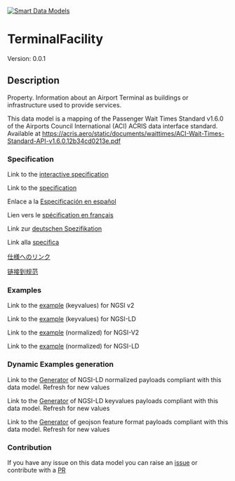 [![Smart Data Models](https://smartdatamodels.org/wp-content/uploads/2022/01/SmartDataModels_logo.png "Logo")](https://smartdatamodels.org)
# TerminalFacility
Version: 0.0.1

## Description 

Property. Information about an Airport Terminal as buildings or infrastructure used to provide services.

This data model is a mapping of the Passenger Wait Times Standard v1.6.0 of the Airports Council International (ACI) ACRIS data interface standard. Available at https://acris.aero/static/documents/waittimes/ACI-Wait-Times-Standard-API-v1.6.0.12b34cd0213e.pdf
### Specification

Link to the [interactive specification](https://swagger.lab.fiware.org/?url=https://smart-data-models.github.io/dataModel.ACRIS/TerminalFacility/swagger.yaml)

Link to the [specification](https://github.com/smart-data-models/dataModel.ACRIS/blob/master/TerminalFacility/doc/spec.md)

Enlace a la [Especificación en español](https://github.com/smart-data-models/dataModel.ACRIS/blob/master/TerminalFacility/doc/spec_ES.md)

Lien vers le [spécification en français](https://github.com/smart-data-models/dataModel.ACRIS/blob/master/TerminalFacility/doc/spec_FR.md)

Link zur [deutschen Spezifikation](https://github.com/smart-data-models/dataModel.ACRIS/blob/master/TerminalFacility/doc/spec_DE.md)

Link alla [specifica](https://github.com/smart-data-models/dataModel.ACRIS/blob/master/TerminalFacility/doc/spec_IT.md)

[仕様へのリンク](https://github.com/smart-data-models/dataModel.ACRIS/blob/master/TerminalFacility/doc/spec_JA.md)

[链接到规范](https://github.com/smart-data-models/dataModel.ACRIS/blob/master/TerminalFacility/doc/spec_ZH.md)
### Examples

Link to the [example](https://smart-data-models.github.io/dataModel.ACRIS/TerminalFacility/examples/example.json) (keyvalues) for NGSI v2

Link to the [example](https://smart-data-models.github.io/dataModel.ACRIS/TerminalFacility/examples/example.jsonld) (keyvalues) for NGSI-LD

Link to the [example](https://smart-data-models.github.io/dataModel.ACRIS/TerminalFacility/examples/example-normalized.json) (normalized) for NGSI-V2

Link to the [example](https://smart-data-models.github.io/dataModel.ACRIS/TerminalFacility/examples/example-normalized.jsonld) (normalized) for NGSI-LD
### Dynamic Examples generation

Link to the [Generator](https://smartdatamodels.org/extra/ngsi-ld_generator.php?schemaUrl=https://raw.githubusercontent.com/smart-data-models/dataModel.ACRIS/master/TerminalFacility/schema.json&email=info@smartdatamodels.org) of NGSI-LD normalized payloads compliant with this data model. Refresh for new values

Link to the [Generator](https://smartdatamodels.org/extra/ngsi-ld_generator_keyvalues.php?schemaUrl=https://raw.githubusercontent.com/smart-data-models/dataModel.ACRIS/master/TerminalFacility/schema.json&email=info@smartdatamodels.org) of NGSI-LD keyvalues payloads compliant with this data model. Refresh for new values

Link to the [Generator](https://smartdatamodels.org/extra/geojson_features_generator.php?schemaUrl=https://raw.githubusercontent.com/smart-data-models/dataModel.ACRIS/master/TerminalFacility/schema.json&email=info@smartdatamodels.org) of geojson feature format payloads compliant with this data model. Refresh for new values
### Contribution

 If you have any issue on this data model you can raise an [issue](https://github.com/smart-data-models/dataModel.ACRIS/issues)  or contribute with a [PR](https://github.com/smart-data-models/dataModel.ACRIS/pulls)